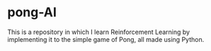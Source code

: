# pong-AI
This is a repository in which I learn Reinforcement Learning by implementing it to the simple game of Pong, all made using Python.
